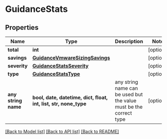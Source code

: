 # GuidanceStats


## Properties
Name | Type | Description | Notes
------------ | ------------- | ------------- | -------------
**total** | **int** |  | [optional] 
**savings** | [**GuidanceVmwareSizingSavings**](GuidanceVmwareSizingSavings.md) |  | [optional] 
**severity** | [**GuidanceStatsSeverity**](GuidanceStatsSeverity.md) |  | [optional] 
**type** | [**GuidanceStatsType**](GuidanceStatsType.md) |  | [optional] 
**any string name** | **bool, date, datetime, dict, float, int, list, str, none_type** | any string name can be used but the value must be the correct type | [optional]

[[Back to Model list]](../README.md#documentation-for-models) [[Back to API list]](../README.md#documentation-for-api-endpoints) [[Back to README]](../README.md)



